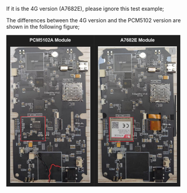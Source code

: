If it is the 4G version (A7682E), please ignore this test example;

The differences between the 4G version and the PCM5102 version are shown in the following figure;

![alt text](../../docs/README_img/image-1.png)
